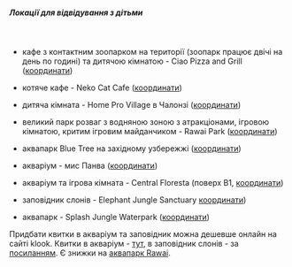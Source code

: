 ##### Локації для відвідування з дітьми

</br>

- кафе з контактним зоопарком на території (зоопарк працює двічі на день по годині) та дитячою кімнатою - Ciao Pizza and Grill ([координати](https://www.google.com/maps/place/Ciao+Pizza+and+Grill/@7.837118,98.2952748,17z/data=!3m1!4b1!4m5!3m4!1s0x30502577ae166983:0xef3352402c56a781!8m2!3d7.837118!4d98.2952748?hl=ru-UA))

- котяче кафе - Neko Cat Cafe ([координати](https://www.google.com/maps/place/Neko+Cat+Cafe/@7.791631,98.3183015,17z/data=!3m1!4b1!4m5!3m4!1s0x30502f52c030387d:0x50e1095061100f49!8m2!3d7.791631!4d98.3183015))

- дитяча кімната - Home Pro Village в Чалонзі ([координати](https://www.google.com/maps/place/Home+pro+village+(Tablespoon)/@7.8245612,98.3374612,17z/data=!3m1!4b1!4m6!3m5!1s0x30502f0fbce3204f:0xbbf9b19bf9fe7073!8m2!3d7.8245612!4d98.3396499!16s%2Fg%2F11b7d3jlym))

- великий парк розваг з водняною зоною з атракціонами, ігровою кімнатою, критим ігровим майданчиком - Rawai Park ([координати](https://www.google.com/maps?q=rawai+park+%D0%BF%D1%85%D1%83%D0%BA%D0%B5%D1%82&sxsrf=ALiCzsYrp8FRk5zMXAOsse4zNFmiPu8sgA:1668602415807&gs_lcp=Cgxnd3Mtd2l6LXNlcnAQARgAMgYIIRAKECo6CggAEEcQ1gQQsANKBAhBGABKBAhGGABQtwNYtwRg0xNoAXAAeACAAbYHiAHwDZIBAzYtMpgBAKABAcgBCMABAQ&um=1&ie=UTF-8&sa=X&ved=2ahUKEwjBn-XK3LL7AhUcCBAIHVlYAsgQ_AUoAXoECAEQAw))

- аквапарк Blue Tree на західному узбережжі ([координати](https://www.google.com/maps/place/Blue+Tree+Phuket/@7.9885282,98.3171624,17z/data=!3m1!4b1!4m6!3m5!1s0x305037d1674265d7:0xa615f67a7916ebb8!8m2!3d7.9885282!4d98.3193511!16s%2Fg%2F11h24qpj23))

- акваріум - мис Панва ([координати](https://www.google.com/maps/place/Phuket+Aquarium/@7.8142973,98.3875191,14z/data=!4m10!1m2!2m1!1z0LDQutCy0LDRgNC40YPQvCDQvNGL0YHQtSDQn9Cw0L3QstCw!3m6!1s0x30502c10a78e1e07:0x57f971912f7659d8!8m2!3d7.8035035!4d98.4079073!15sCiTQsNC60LLQsNGA0LjRg9C8INC80YvRgdC1INCf0LDQvdCy0LBaJiIk0LDQutCy0LDRgNC40YPQvCDQvNGL0YHQtSDQv9Cw0L3QstCwkgEIYXF1YXJpdW2aASNDaFpEU1VoTk1HOW5TMFZKUTBGblNVTnZNa3B4U0VkQkVBReABAA!16s%2Fg%2F1211rd9l))

- акваріум та ігрова кімната - Central Floresta (поверх В1, [координати](https://www.google.com/maps/place/Aquaria+Phuket/@7.8892026,98.3640527,17z/data=!4m10!1m2!2m1!1z0LDQutCy0LDRgNGW0YPQvCDQv9GF0YPQutC10YIg0LIgQ2VudHJhbCBGbG9yZXN0YQ!3m6!1s0x305031244348e8ab:0xf4a10de74d8b010b!8m2!3d7.8887188!4d98.3658599!15sCjHQsNC60LLQsNGA0ZbRg9C8INC_0YXRg9C60LXRgiDQsiBDZW50cmFsIEZsb3Jlc3RhWjMiMdCw0LrQstCw0YDRltGD0Lwg0L_RhdGD0LrQtdGCINCyIGNlbnRyYWwgZmxvcmVzdGGSAQhhcXVhcml1bZoBI0NoWkRTVWhOTUc5blMwVkpRMEZuU1VNeWNuWnBVbUozRUFF4AEA!16s%2Fg%2F11fk147yg_))

- заповідник слонів - Elephant Jungle Sanctuary [координати](https://www.google.com/maps?q=Elephant+Jungle+Sanctuary+Phuket&um=1&ie=UTF-8&sa=X&ved=2ahUKEwic5cHm3rP7AhUCxosKHfWQAzcQ_AUoAXoECAMQAw))

- аквапарк - Splash Jungle Waterpark ([координати](https://www.google.com/maps/place/Splash+Jungle/@8.1175678,98.3041318,17z/data=!3m1!4b1!4m6!3m5!1s0x3050461f08e4b1cf:0x2b48a7f22b3b3b87!8m2!3d8.1175678!4d98.3063205!16s%2Fg%2F1pxwqq1l3))


<section type="tip">

  Придбати квитки в акваріум та заповідник можна дешевше онлайн на сайті klook. Квитки в акваріум - [тут](https://www.klook.com/en-MY/activity/26631-aquaria-phuket-ticket/?aid=2084&utm_medium=affiliate-alwayson&utm_source=non-network&utm_campaign=2084&utm_term=&utm_content=), в заповідник слонів - за [посиланням](https://www.klook.com/activity/3595-half-day-visit-elephant-jungle-sanctuary-phuket/?aff_adid=90442&af_wid=2373&aff_label1=Elephant%20Jungle%20Sanctuary&aff_label2=Phuket&aff_label3=Thailand&aid=2373&aff_pid=&aff_sid=&utm_medium=affiliate-alwayson&utm_source=non-network&utm_campaign=2373&utm_term=&utm_content=&aff_klick_id=19894980066-2373-90442-7887878). Є знижки на [аквапарк Rawai](https://www.klook.com/en-US/activity/291-splash-jungle-waterpark-phuket/?aff_adid=79349&af_wid=2373&aff_label1=Splash%20Jungle%20Waterpark&aff_label2=Phuket&aff_label3=Thailand&aid=2373&aff_pid=&aff_sid=&utm_medium=affiliate-alwayson&utm_source=non-network&utm_campaign=2373&utm_term=&utm_content=&aff_klick_id=19897647754-2373-79349-54acbdc).
</section>

